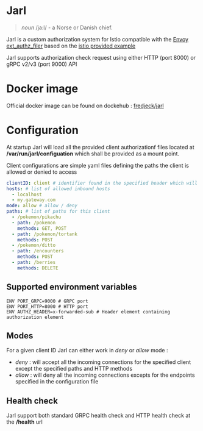 # Jarl

> *noun* /ja:l/ - a Norse or Danish chief.

Jarl is a custom authorization system for Istio compatible with the [Envoy ext_authz_filer](https://www.envoyproxy.io/docs/envoy/v1.16.0/intro/arch_overview/security/ext_authz_filter) based on the [istio provided example](https://github.com/istio/istio/tree/master/samples/extauthz)

Jarl supports authorization check request using either HTTP (port 8000) or gRPC v2/v3 (port 9000) API 

# Docker image

Official docker image can be found on dockehub : [fredjeck/jarl](https://hub.docker.com/repository/docker/fredjeck/jarl/general)

# Configuration

At startup Jarl will load all the provided client authorizationf files located at **/var/run/jarl/configuation** which shall be provided as a mount point.

Client configurations are simple yaml files defining the paths the client is allowed or denied to access

```yaml
clientID: client # identifier found in the specified header which will be used by Jarl to map the configuration
hosts: # list of allowed inbound hosts
  - localhost
  - my.gateway.com
mode: allow # allow / deny
paths: # list of paths for this client
  - /pokemon/pikachu
  - path: /pokemon
    methods: GET, POST
  - path: /pokemon/tortank
    methods: POST
  - /pokemon/ditto
  - path: /encounters
    methods: POST		
  - path: /berries
    methods: DELETE
```

## Supported environment variables

```docker
ENV PORT_GRPC=9000 # GRPC port
ENV PORT_HTTP=8000 # HTTP port
ENV AUTHZ_HEADER=x-forwarded-sub # Header element containing authorization element
```

## Modes

For a given client ID Jarl can either work in *deny* or *allow* mode :
- *deny* : will accept all the incoming connections for the specified client except the specified paths and HTTP methods
- *allow* : will deny all the incoming connections excepts for the endpoints specified in the configuration file

## Health check

Jarl support both standard GRPC health check and HTTP health check at the **/health** url
